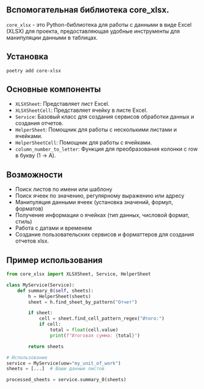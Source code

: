 ## Вспомогательная библиотека __core_xlsx__.

`core_xlsx` - это Python-библиотека для работы с данными в виде Excel (XLSX) для проекта, предоставляющая удобные инструменты для манипуляции данными в таблицах.

## Установка

```
poetry add core-xlsx
```

## Основные компоненты

- `XLSXSheet`: Представляет лист Excel.
- `XLSXSheetCell`: Представляет ячейку в листе Excel.
- `Service`: Базовый класс для создания сервисов обработки данных и создания отчетов.
- `HelperSheet`: Помощник для работы с несколькими листами и ячейками.
- `HelperSheetCell`: Помощник для работы с ячейками.
- `column_number_to_letter`: Функция для преобразования колонки с row в букву (1 -> A).

## Возможности

- Поиск листов по имени или шаблону
- Поиск ячеек по значению, регулярному выражению или адресу
- Манипуляция данными ячеек (установка значений, формул, форматов)
- Получение информации о ячейках (тип данных, числовой формат, стиль)
- Работа с датами и временем
- Создание пользовательских сервисов и форматтеров для создания отчетов xlsx.

## Пример использования

```python
from core_xlsx import XLSXSheet, Service, HelperSheet

class MyService(Service):
    def summary_0(self, sheets):
        h = HelperSheet(sheets)
        sheet = h.find_sheet_by_pattern("Отчет")

        if sheet:
            cell = sheet.find_cell_pattern_regex("Итого:")
            if cell:
                total = float(cell.value)
                print(f"Итоговая сумма: {total}")

        return sheets

# Использование
service = MyService(uow="my_unit_of_work")
sheets = [...]  # Ваши данные листов

processed_sheets = service.summary_0(sheets)
```

